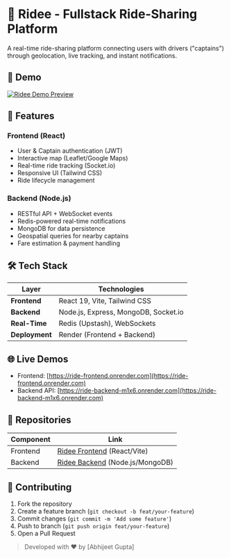 # 🚕 Ridee - Fullstack Ride-Sharing Platform

A real-time ride-sharing platform connecting users with drivers ("captains") through geolocation, live tracking, and instant notifications.

## 🎥 Demo  
[![Ridee Demo Preview](https://img.shields.io/badge/▶️-Watch_Demo_Video-FF0000?style=for-the-badge&logo=google-drive)](https://drive.google.com/file/d/1KI0t6wYqMml4zyd7OlJzqSFsPcEkw241/view?usp=drive_link)

## 🌟 Features

### Frontend (React)
- User & Captain authentication (JWT)
- Interactive map (Leaflet/Google Maps)
- Real-time ride tracking (Socket.io)
- Responsive UI (Tailwind CSS)
- Ride lifecycle management

### Backend (Node.js)
- RESTful API + WebSocket events
- Redis-powered real-time notifications
- MongoDB for data persistence
- Geospatial queries for nearby captains
- Fare estimation & payment handling

## 🛠 Tech Stack

| Layer          | Technologies                         |
|----------------|--------------------------------------|
| **Frontend**   | React 19, Vite, Tailwind CSS         |
| **Backend**    | Node.js, Express, MongoDB, Socket.io |
| **Real-Time**  | Redis (Upstash), WebSockets          |
| **Deployment** | Render (Frontend + Backend)          |

## 🌐 Live Demos
- Frontend: [https://ride-frontend.onrender.com](https://ride-frontend.onrender.com)
- Backend API: [https://ride-backend-m1x6.onrender.com](https://ride-backend-m1x6.onrender.com)

## 🔗 Repositories
| Component  | Link                                                                               |
|------------|-----------------------------------------------------------------------------------|
| Frontend   | [Ridee Frontend](https://github.com/abhijeetGupta7/Ride_frontend) (React/Vite)    |
| Backend    | [Ridee Backend](https://github.com/abhijeetGupta7/Ride_Backend) (Node.js/MongoDB) |

## 🤝 Contributing
1. Fork the repository  
2. Create a feature branch (`git checkout -b feat/your-feature`)  
3. Commit changes (`git commit -m 'Add some feature'`)  
4. Push to branch (`git push origin feat/your-feature`)  
5. Open a Pull Request  

> Developed with ❤️ by [Abhijeet Gupta]  
